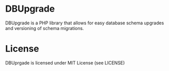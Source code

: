 # DBUpgrade

DBUpgrade is a PHP library that allows for easy database schema upgrades and versioning of schema migrations.

# License

DBUprgade is licensed under MIT License (see LICENSE)
